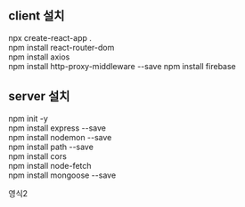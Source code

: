## client 설치
npx create-react-app .   
npm install react-router-dom   
npm install axios   
npm install http-proxy-middleware --save
npm install firebase

## server 설치
npm init -y    
npm install express --save   
npm install nodemon --save   
npm install path --save   
npm install cors   
npm install node-fetch   
npm install mongoose --save   

영식2